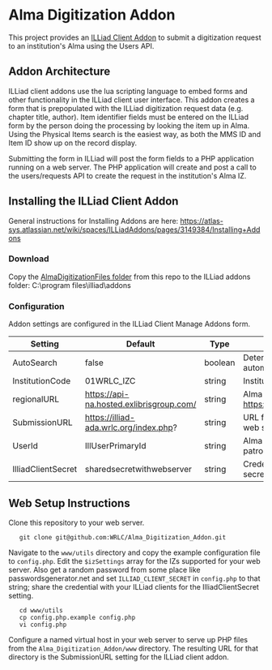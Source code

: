 # Alma Digitization Addon
This project provides an [ILLiad Client Addon](https://atlas-sys.atlassian.net/wiki/spaces/ILLiadAddons/pages/3149440/Client+Addons) to submit a digitization request to an institution's Alma using the Users API.

## Addon Architecture
ILLiad client addons use the lua scripting language to embed forms and other functionality in the ILLiad client user interface. This addon creates a form that is prepopulated with the ILLiad digitization request data (e.g. chapter title, author). Item identifier fields must be entered on the ILLiad form by the person doing the processing by looking the item up in Alma.  Using the Physical Items search is the easiest way, as both the MMS ID and Item ID show up on the record display.

Submitting the form in ILLiad will post the form fields to a PHP application running on a web server. The PHP application will create and post a call to the users/requests API to create the request in the institution's Alma IZ.

## Installing the ILLiad Client Addon
General instructions for Installing Addons are here:
https://atlas-sys.atlassian.net/wiki/spaces/ILLiadAddons/pages/3149384/Installing+Addons

### Download
Copy the [AlmaDigitizationFiles folder](https://github.com/WRLC/Alma_Digitization_Addon/tree/master/AlmaDigitizationFiles) from this repo to the ILLiad addons folder: C:\program files\illiad\addons

### Configuration
Addon settings are configured in the ILLiad Client Manage Addons form.

| Setting | Default | Type | Description |
| ---- | ---- | ---- | ---- |
| AutoSearch | false | boolean | Determines whether or not the search should be done automatically when the request is opened. |
| InstitutionCode | 01WRLC_IZC | string | Institution Code for Alma. |
| regionalURL | https://api-na.hosted.exlibrisgroup.com/ | string | Alma API Regional URL. Sourced from table: https://developers.exlibrisgroup.com/alma/apis/#calling |
| SubmissionURL | https://illiad-ada.wrlc.org/index.php? | string | URL for website to handle request submissions (see web setup instructions) |
| UserId | IllUserPrimaryId | string | Alma Primary ID for ILL lending patron in Alma (the patron which will receive all of the requests). |
| IlliadClientSecret | sharedsecretwithwebserver | string | Credential for posting form to web server; keep this secret. |

## Web Setup Instructions

Clone this repository to your web server.
```
   git clone git@github.com:WRLC/Alma_Digitization_Addon.git
```
Navigate to the `www/utils` directory and copy the example configuration file to `config.php`. Edit the `$izSettings` array for the IZs supported for your web server. Also get a random password from some place like passwordsgenerator.net and set `ILLIAD_CLIENT_SECRET` in `config.php` to that string; share the credential with your ILLiad clients for the IlliadClientSecret setting.
```
   cd www/utils
   cp config.php.example config.php
   vi config.php
```
Configure a named virtual host in your web server to serve up PHP files from the `Alma_Digitization_Addon/www` directory. The resulting URL for that directory is the SubmissionURL setting for the ILLiad client addon.
